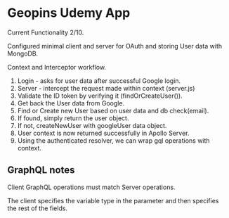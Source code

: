 # Geopins Udemy App

Current Functionality 2/10.

Configured minimal client and server for OAuth and storing User data with MongoDB.

Context and Interceptor workflow.

1. Login - asks for user data after successful Google login.
2. Server - intercept the request made within context (server.js)
3. Validate the ID token by verifying it (findOrCreateUser()).
4. Get back the User data from Google.
5. Find or Create new User based on user data and db check(email).
6. If found, simply return the user object.
7. If not, createNewUser with googleUser data object.
8. User context is now returned successfully in Apollo Server.
9. Using the authenticated resolver, we can wrap gql operations with context.

## GraphQL notes

Client GraphQL operations must match Server operations.

The client specifies the variable type in the parameter and then specifies the rest
of the fields.
